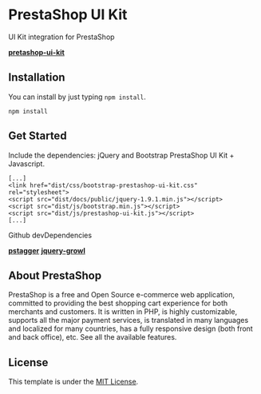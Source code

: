PrestaShop UI Kit
=================

UI Kit integration for PrestaShop

**[pretashop-ui-kit](http://build.prestashop.com/prestashop-ui-kit/)**

Installation
------------
You can install by just typing `npm install`.

```
npm install
```

Get Started
-----------

Include the dependencies: jQuery and Bootstrap PrestaShop UI Kit + Javascript.

```
[...]
<link href="dist/css/bootstrap-prestashop-ui-kit.css" rel="stylesheet">
<script src="dist/docs/public/jquery-1.9.1.min.js"></script>
<script src="dist/js/bootstrap.min.js"></script>
<script src="dist/js/prestashop-ui-kit.js"></script>
[...]
```

Github devDependencies

**[pstagger](https://github.com/PrestaShop/pstagger)**
**[jquery-growl](https://github.com/ksylvest/jquery-growl.git)**

About PrestaShop
-------

PrestaShop is a free and Open Source e-commerce web application, committed to providing the best shopping cart experience for both merchants and customers. It is written in PHP, is highly customizable, supports all the major payment services, is translated in many languages and localized for many countries, has a fully responsive design (both front and back office), etc. See all the available features.

License
-------
This template is under the [MIT License]().

